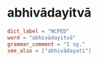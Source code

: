 # abhivādayitvā

``` toml
dict_label = "NCPED"
word = "abhivādayitvā"
grammar_comment = "1 sg."
see_also = ["abhivādayati"]
```

